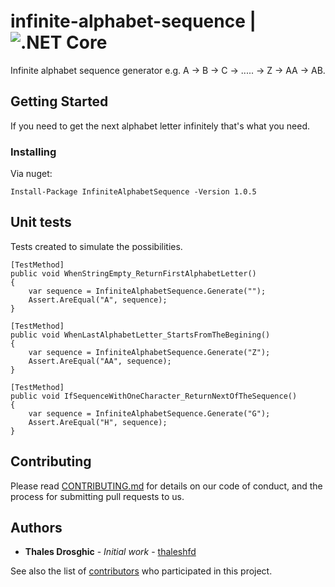 
# infinite-alphabet-sequence | ![.NET Core](https://github.com/thaleshfd/infinite-alphabet-sequence/workflows/.NET%20Core/badge.svg?branch=master)

Infinite alphabet sequence generator
e.g. A -> B -> C -> ..... -> Z -> AA -> AB.

## Getting Started

If you need to get the next alphabet letter infinitely that's what you need. 

### Installing

Via nuget:
```
Install-Package InfiniteAlphabetSequence -Version 1.0.5
```

## Unit tests

Tests created to simulate the possibilities.

```
[TestMethod]
public void WhenStringEmpty_ReturnFirstAlphabetLetter()
{
    var sequence = InfiniteAlphabetSequence.Generate("");
    Assert.AreEqual("A", sequence);
}

[TestMethod]
public void WhenLastAlphabetLetter_StartsFromTheBegining()
{
    var sequence = InfiniteAlphabetSequence.Generate("Z");
    Assert.AreEqual("AA", sequence);
}

[TestMethod]
public void IfSequenceWithOneCharacter_ReturnNextOfTheSequence()
{
    var sequence = InfiniteAlphabetSequence.Generate("G");
    Assert.AreEqual("H", sequence);
}
```

## Contributing

Please read [CONTRIBUTING.md](https://github.com/thaleshfd/infinite-alphabet-sequence/blob/master/CONTRIBUTING.md) for details on our code of conduct, and the process for submitting pull requests to us.

## Authors

* **Thales Drosghic** - *Initial work* - [thaleshfd](https://github.com/thaleshfd)

See also the list of [contributors](https://github.com/thaleshfd/infinite-alphabet-sequence/contributors) who participated in this project.


